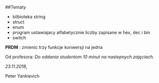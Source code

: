 ##Tematy
- bilbioteka string
- struct
- enum
- program ustawiajacy alfabetycznie liczby zapisane w hex, dec i bin
- switch



**PRDM** : zmienic trzy funkcje konwersji na jedna

Od profesora: _Do oddania studentom 10 minut na nastepnych zajęciach._

*23.11.2018*,

Peter Yankievich
